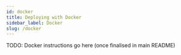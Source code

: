 ```yaml
---
id: docker
title: Deploying with Docker
sidebar_label: Docker
slug: /docker
---
```


TODO: Docker instructions go here (once finalised in main README)
